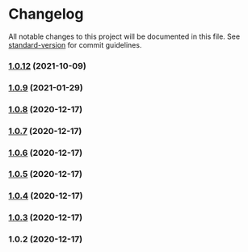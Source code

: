 # Changelog

All notable changes to this project will be documented in this file. See [standard-version](https://github.com/conventional-changelog/standard-version) for commit guidelines.

### [1.0.12](https://github.com/yangdm2015/webpack_cross/compare/v1.0.9...v1.0.12) (2021-10-09)

### [1.0.9](https://code.byted.org///compare/v1.0.8...v1.0.9) (2021-01-29)

### [1.0.8](https://code.byted.org///compare/v1.0.7...v1.0.8) (2020-12-17)

### [1.0.7](https://code.byted.org///compare/v1.0.6...v1.0.7) (2020-12-17)

### [1.0.6](https://code.byted.org///compare/v1.0.5...v1.0.6) (2020-12-17)

### [1.0.5](https://code.byted.org///compare/v1.0.4...v1.0.5) (2020-12-17)

### [1.0.4](https://code.byted.org///compare/v1.0.3...v1.0.4) (2020-12-17)

### [1.0.3](///compare/v1.0.2...v1.0.3) (2020-12-17)

### 1.0.2 (2020-12-17)
